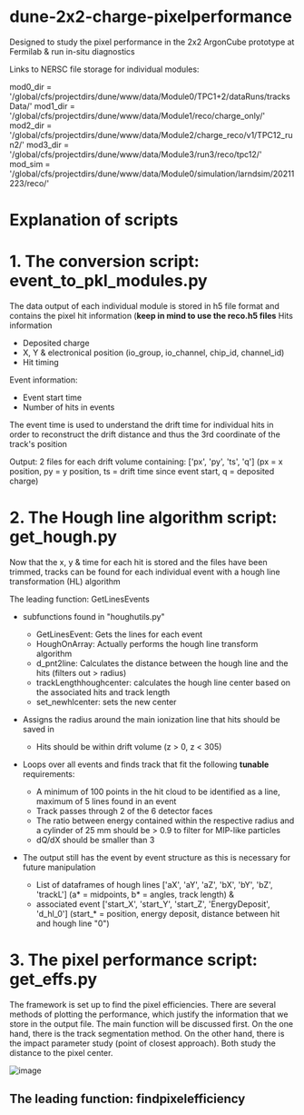 # dune-2x2-charge-pixelperformance

Designed to study the pixel performance in the 2x2 ArgonCube prototype at Fermilab & run in-situ diagnostics

Links to NERSC file storage for individual modules:

mod0_dir = '/global/cfs/projectdirs/dune/www/data/Module0/TPC1+2/dataRuns/tracksData/'
mod1_dir = '/global/cfs/projectdirs/dune/www/data/Module1/reco/charge_only/'
mod2_dir = '/global/cfs/projectdirs/dune/www/data/Module2/charge_reco/v1/TPC12_run2/'
mod3_dir = '/global/cfs/projectdirs/dune/www/data/Module3/run3/reco/tpc12/'
mod_sim  = '/global/cfs/projectdirs/dune/www/data/Module0/simulation/larndsim/20211223/reco/'

# Explanation of scripts

# 1. The conversion script: event_to_pkl_modules.py

The data output of each individual module is stored in h5 file format and contains the pixel hit information (**keep in mind to use the reco.h5 files**
  Hits information
  
  - Deposited charge
  - X, Y & electronical position (io_group, io_channel, chip_id, channel_id)
  - Hit timing
    
  Event information:
  - Event start time
  - Number of hits in events

  The event time is used to understand the drift time for individual hits in order to reconstruct the drift distance and thus the 3rd coordinate of the track's position

Output: 2 files for each drift volume containing: ['px', 'py', 'ts', 'q'] (px = x position, py = y position, ts = drift time since event start, q = deposited charge)

# 2. The Hough line algorithm script: get_hough.py

Now that the x, y & time for each hit is stored and the files have been trimmed, tracks can be found for each individual event with a hough line transformation (HL) algorithm

The leading function: GetLinesEvents
  - subfunctions found in "houghutils.py"
    - GetLinesEvent: Gets the lines for each event
    - HoughOnArray: Actually performs the hough line transform algorithm
    - d_pnt2line: Calculates the distance between the hough line and the hits (filters out > radius)
    - trackLengthhoughcenter: calculates the hough line center based on the associated hits and track length
    - set_newhlcenter: sets the new center 

  - Assigns the radius around the main ionization line that hits should be saved in
    - Hits should be within drift volume (z > 0, z < 305)
      
  - Loops over all events and finds track that fit the following **tunable** requirements:
    - A minimum of 100 points in the hit cloud to be identified as a line, maximum of 5 lines found in an event
    - Track passes through 2 of the 6 detector faces
    - The ratio between energy contained within the respective radius and a cylinder of 25 mm should be > 0.9 to filter for MIP-like particles
    - dQ/dX should be smaller than 3
    
  - The output still has the event by event structure as this is necessary for future manipulation
    - List of dataframes of hough lines ['aX', 'aY', 'aZ', 'bX', 'bY', 'bZ', 'trackL'] (a* = midpoints, b* = angles, track length) &
    - associated event ['start_X', 'start_Y', 'start_Z', 'EnergyDeposit', 'd_hl_0'] (start_* = position, energy deposit, distance between hit and hough line "0")
   
# 3. The pixel performance script: get_effs.py

The framework is set up to find the pixel efficiencies. There are several methods of plotting the performance, which justify the information that we store in the output file. The main function will be discussed first. On the one hand, there is the track segmentation method. On the other hand, there is the impact parameter study (point of closest approach). Both study the distance to the pixel center.

![image](https://github.com/rzaki94/dune-2x2-charge-pixelperformance/assets/60906881/e5e53262-90dd-4472-a23d-489280653020)


The leading function: findpixelefficiency
  - 



